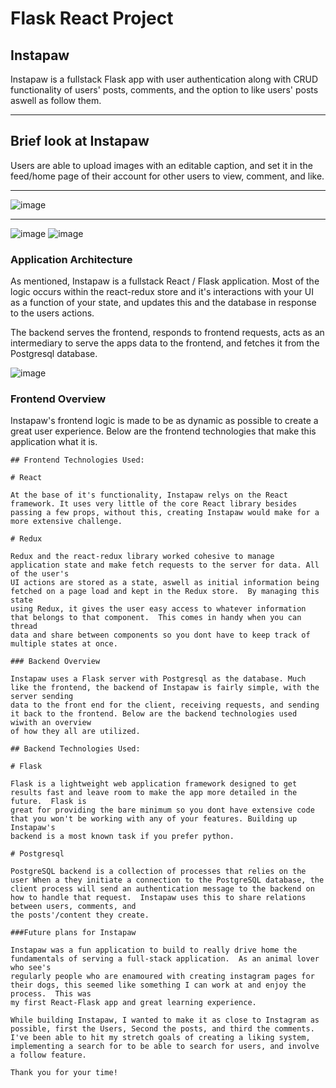 # Flask React Project


## Instapaw

Instapaw is a fullstack Flask app with user authentication along with CRUD functionality of users' posts, comments, and the option  to like users' posts aswell as follow them.
***

## Brief look at Instapaw

Users are able to upload images with an editable caption, and set it in the feed/home page of their account for other users
to view, comment, and like.
***
![image](https://user-images.githubusercontent.com/67086515/131862103-152784b7-f653-4913-b4f6-71ceb0ec3d90.png)
***
![image](https://user-images.githubusercontent.com/67086515/135921212-14c8eb8f-e0de-4c1b-9f68-abf37edc24bc.png)
![image](https://user-images.githubusercontent.com/67086515/135921445-fce7cf86-cd30-4e67-839a-7539bd27b2f4.png)



### Application Architecture

As mentioned, Instapaw is a fullstack React / Flask application. Most of the logic occurs within the react-redux store and it's 
interactions with your UI as a function of your state, and updates this and the database in response to the users actions.

The backend serves the frontend, responds to frontend requests, acts as an intermediary to serve the apps data to the frontend, 
and fetches it from the Postgresql database.

![image](https://user-images.githubusercontent.com/67086515/133691300-52404b95-ff56-4ece-a5a5-7878db20d875.png)


### Frontend Overview

Instapaw's frontend logic is made to be as dynamic as possible to create a great user experience.  Below are the frontend 
technologies that make this application what it is.
   ```
## Frontend Technologies Used:

# React

At the base of it's functionality, Instapaw relys on the React framework. It uses very little of the core React library besides passing a few props, without this, creating Instapaw would make for a more extensive challenge.

# Redux

Redux and the react-redux library worked cohesive to manage application state and make fetch requests to the server for data. All of the user's
UI actions are stored as a state, aswell as initial information being fetched on a page load and kept in the Redux store.  By managing this state
using Redux, it gives the user easy access to whatever information that belongs to that component.  This comes in handy when you can thread
data and share between components so you dont have to keep track of multiple states at once.

### Backend Overview

Instapaw uses a Flask server with Postgresql as the database. Much like the frontend, the backend of Instapaw is fairly simple, with the server sending
data to the front end for the client, receiving requests, and sending it back to the frontend. Below are the backend technologies used wiwith an overview
of how they all are utilized.

## Backend Technologies Used:

# Flask

Flask is a lightweight web application framework designed to get results fast and leave room to make the app more detailed in the future.  Flask is
great for providing the bare minimum so you dont have extensive code that you won't be working with any of your features. Building up Instapaw's 
backend is a most known task if you prefer python.

# Postgresql

PostgreSQL backend is a collection of processes that relies on the user When a they initiate a connection to the PostgreSQL database, the client process will send an authentication message to the backend on how to handle that request.  Instapaw uses this to share relations between users, comments, and 
the posts'/content they create.

###Future plans for Instapaw

Instapaw was a fun application to build to really drive home the fundamentals of serving a full-stack application.  As an animal lover who see's
regularly people who are enamoured with creating instagram pages for their dogs, this seemed like something I can work at and enjoy the process.  This was
my first React-Flask app and great learning experience.

While building Instapaw, I wanted to make it as close to Instagram as possible, first the Users, Second the posts, and third the comments.  I've been able to hit my stretch goals of creating a liking system, implementing a search for to be able to search for users, and involve a follow feature.

Thank you for your time!
